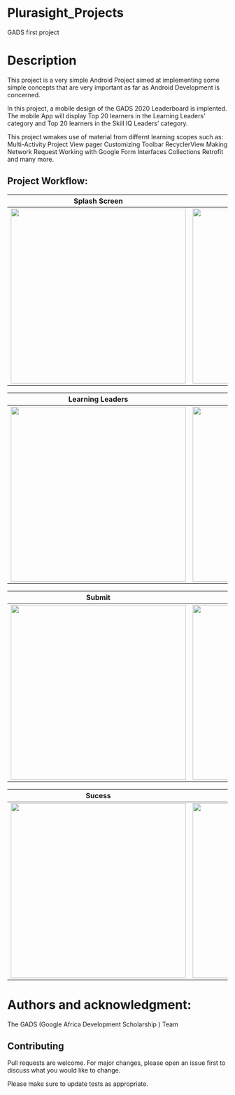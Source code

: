 # Plurasight_Projects
GADS first project

# Description
This project is a very simple Android Project aimed at implementing some simple concepts that are very important as far as Android Development is concerned.

In this project, a mobile design of the GADS 2020 Leaderboard is implented.
The mobile App will display Top 20 learners in the Learning Leaders’ category and Top 20 learners in the Skill IQ Leaders’ category.

This project wmakes use of material from differnt learning scopes such as:
Multi-Activity Project
View pager
Customizing Toolbar
RecyclerView
Making Network Request
Working with Google Form
Interfaces
Collections
Retrofit
and many more.

## Project Workflow:
Splash Screen             |  No Internet
:-------------------------:|:-------------------------:
 <img src="https://github.com/lucidre/ProjectImages/blob/master/splash_screen.png"   height="400" > |  <img src="https://github.com/lucidre/ProjectImages/blob/master/no_internet.png"   height="400" >
 
 Learning Leaders             |  Skill IQ
 :-------------------------:|:-------------------------:
<img src="https://github.com/lucidre/ProjectImages/blob/master/learning_leaders.png"   height="400" > | <img src="https://i.imgur.com/zcdy4qF.png"   height="400" >

Submit             |  Confirmation
:-------------------------:|:-------------------------:
<img src="https://github.com/lucidre/ProjectImages/blob/master/submit.png"  height="400" > |  <img src="https://github.com/lucidre/ProjectImages/blob/master/confirmation.png"   height="400" >

Sucess         |  Error'
:-------------------------:|:-------------------------:
 <img src="https://github.com/lucidre/ProjectImages/blob/master/success.png"   height="400" > | <img src="https://github.com/lucidre/ProjectImages/blob/master/error.png"   height="400" >

# Authors and acknowledgment:
The GADS (Google Africa Development Scholarship ) Team

## Contributing
Pull requests are welcome. For major changes, please open an issue first to discuss what you would like to change.

Please make sure to update tests as appropriate.





